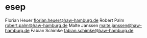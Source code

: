 # esep

Florian Heuer   florian.heuer@haw-hamburg.de
Robert Palm     robert.palm@haw-hamburg.de
Malte Janssen   malte.janssen@haw-hamburg.de
Fabian Schimke  fabian.schimke@haw-hamburg.de
